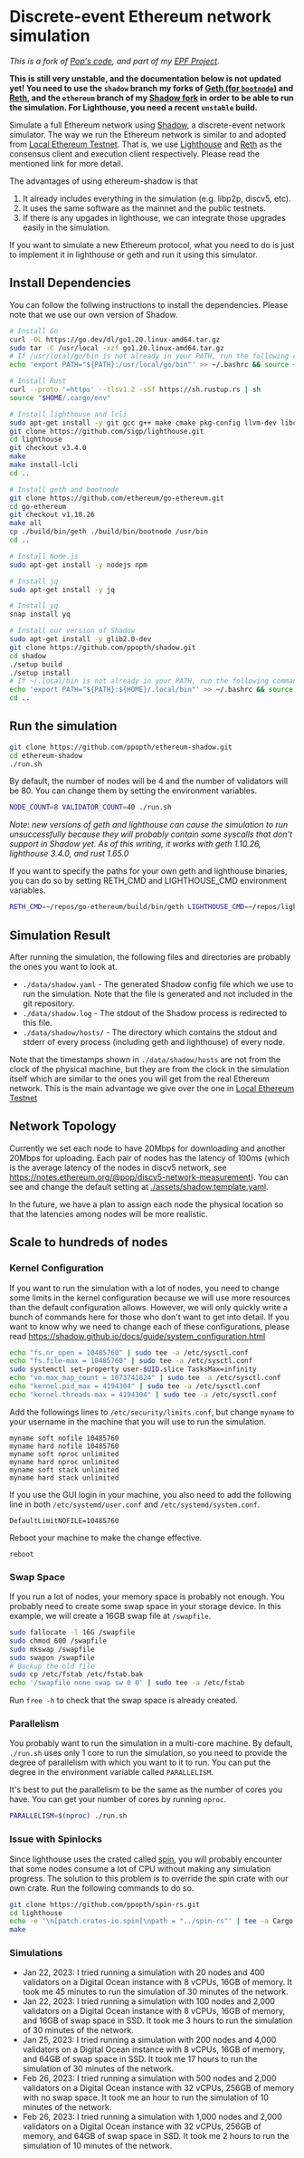 # Discrete-event Ethereum network simulation

*This is a fork of [Pop's code](https://github.com/ppopth/ethereum-shadow), and part of my [EPF Project](https://github.com/eth-protocol-fellows/cohort-five/blob/main/projects/network-simulations-with-shadow.md).*

**This is still very unstable, and the documentation below is not updated yet! You need to use the `shadow` branch my forks of [Geth (for `bootnode`)](https://github.com/dknopik/go-ethereum/tree/shadow) and [Reth](https://github.com/dknopik/reth/tree/shadow), and the `ethereum` branch of my [Shadow fork](https://github.com/dknopik/shadow/tree/ethereum) in order to be able to run the simulation. For Lighthouse, you need a recent `unstable` build.**

Simulate a full Ethereum network using [Shadow](https://shadow.github.io/), a discrete-event network simulator. The way we run
the Ethereum network is similar to and adopted from [Local Ethereum Testnet](https://github.com/ppopth/local-testnet).
That is, we use [Lighthouse](https://github.com/sigp/lighthouse) and [Reth](https://github.com/ethereum/go-ethereum) as
the consensus client and execution client respectively. Please read the mentioned link for more detail.

The advantages of using ethereum-shadow is that
1. It already includes everything in the simulation (e.g. libp2p, discv5, etc).
2. It uses the same software as the mainnet and the public testnets.
3. If there is any upgades in lighthouse, we can integrate those upgrades easily in the simulation.

If you want to simulate a new Ethereum protocol, what you need to do is just to implement it in lighthouse or geth and
run it using this simulator.

## Install Dependencies

You can follow the follwing instructions to install the dependencies. Please note that we use our own version of Shadow.
```bash
# Install Go
curl -OL https://go.dev/dl/go1.20.linux-amd64.tar.gz
sudo tar -C /usr/local -xzf go1.20.linux-amd64.tar.gz
# If /usr/local/go/bin is not already in your PATH, run the following command
echo 'export PATH="${PATH}:/usr/local/go/bin"' >> ~/.bashrc && source ~/.bashrc

# Install Rust
curl --proto '=https' --tlsv1.2 -sSf https://sh.rustup.rs | sh
source "$HOME/.cargo/env"

# Install lighthouse and lcli
sudo apt-get install -y git gcc g++ make cmake pkg-config llvm-dev libclang-dev clang protobuf-compiler
git clone https://github.com/sigp/lighthouse.git
cd lighthouse
git checkout v3.4.0
make
make install-lcli
cd ..

# Install geth and bootnode
git clone https://github.com/ethereum/go-ethereum.git
cd go-ethereum
git checkout v1.10.26
make all
cp ./build/bin/geth ./build/bin/bootnode /usr/bin
cd ..

# Install Node.js
sudo apt-get install -y nodejs npm

# Install jq
sudo apt-get install -y jq

# Install yq
snap install yq

# Install our version of Shadow
sudo apt-get install -y glib2.0-dev
git clone https://github.com/ppopth/shadow.git
cd shadow
./setup build
./setup install
# If ~/.local/bin is not already in your PATH, run the following command
echo 'export PATH="${PATH}:${HOME}/.local/bin"' >> ~/.bashrc && source ~/.bashrc
cd ..
```

## Run the simulation
```bash
git clone https://github.com/ppopth/ethereum-shadow.git
cd ethereum-shadow
./run.sh
```
By default, the number of nodes will be 4 and the number of validators will be 80. You can change them by setting the environment variables.
```bash
NODE_COUNT=8 VALIDATOR_COUNT=40 ./run.sh
```
*Note: new versions of geth and lighthouse can cause the simulation to run unsuccessfully because they will probably contain some syscalls that
don't support in Shadow yet. As of this writing, it works with geth 1.10.26, lighthouse 3.4.0, and rust 1.65.0*

If you want to specify the paths for your own geth and lighthouse binaries, you can do so by setting RETH_CMD and LIGHTHOUSE_CMD environment variables.
```bash
RETH_CMD=~/repos/go-ethereum/build/bin/geth LIGHTHOUSE_CMD=~/repos/lighthouse/target/release/lighthouse ./run.sh
```

## Simulation Result

After running the simulation, the following files and directories are probably the ones you want to look at.
* `./data/shadow.yaml` - The generated Shadow config file which we use to run the simulation. Note that the file is generated and not included in
the git repository.
* `./data/shadow.log` - The stdout of the Shadow process is redirected to this file.
* `./data/shadow/hosts/` - The directory which contains the stdout and stderr of every process (including geth and lighthouse) of every node.

Note that the timestamps shown in `./data/shadow/hosts` are not from the clock of the physical machine, but they are from the clock in the simulation itself
which are similar to the ones you will get from the real Ethereum network. This is the main advantage we give over the one in [Local Ethereum Testnet](https://github.com/ppopth/local-testnet)

## Network Topology

Currently we set each node to have 20Mbps for downloading and another 20Mbps for uploading. Each pair of nodes has the latency of 100ms (which is the average latency of the nodes in discv5 network, see https://notes.ethereum.org/@pop/discv5-network-measurement). You can see and change the default setting at [./assets/shadow.template.yaml](https://github.com/ppopth/ethereum-shadow/blob/main/assets/shadow.template.yaml).

In the future, we have a plan to assign each node the physical location so that the latencies among nodes will be more realistic.

## Scale to hundreds of nodes

### Kernel Configuration
If you want to run the simulation with a lot of nodes, you need to change some limits in the kernel configuration because we will use more resources
than the default configuration allows. However, we will only quickly write a bunch of commands here for those who don't want to get into detail. If you want to know why we need to change each of these configurations, please read https://shadow.github.io/docs/guide/system_configuration.html
```bash
echo "fs.nr_open = 10485760" | sudo tee -a /etc/sysctl.conf
echo "fs.file-max = 10485760" | sudo tee -a /etc/sysctl.conf
sudo systemctl set-property user-$UID.slice TasksMax=infinity
echo "vm.max_map_count = 1073741824" | sudo tee -a /etc/sysctl.conf
echo "kernel.pid_max = 4194304" | sudo tee -a /etc/sysctl.conf
echo "kernel.threads-max = 4194304" | sudo tee -a /etc/sysctl.conf
```
Add the followings lines to `/etc/security/limits.conf`, but change `myname` to your username in the machine that you will use to run the simulation.
```
myname soft nofile 10485760
myname hard nofile 10485760
myname soft nproc unlimited
myname hard nproc unlimited
myname soft stack unlimited
myname hard stack unlimited
```
If you use the GUI login in your machine, you also need to add the following line in both `/etc/systemd/user.conf` and `/etc/systemd/system.conf`.
```
DefaultLimitNOFILE=10485760
```
Reboot your machine to make the change effective.
```
reboot
```

### Swap Space

If you run a lot of nodes, your memory space is probably not enough. You probably need to create some swap space in your storage device. In this example, we will create a 16GB swap file at `/swapfile`.
```bash
sudo fallocate -l 16G /swapfile
sudo chmod 600 /swapfile
sudo mkswap /swapfile
sudo swapon /swapfile
# Backup the old file
sudo cp /etc/fstab /etc/fstab.bak
echo '/swapfile none swap sw 0 0' | sudo tee -a /etc/fstab
```
Run `free -h` to check that the swap space is already created.

### Parallelism

You probably want to run the simulation in a multi-core machine. By default, `./run.sh` uses only 1 core to run the simulation, so you need to provide
the degree of parallelism with which you want to it to run. You can put the degree in the environment variable called `PARALLELISM`.

It's best to put the parallelism to be the same as the number of cores you have. You can get your number of cores by running `nproc`.
```bash
PARALLELISM=$(nproc) ./run.sh
```

### Issue with Spinlocks

Since lighthouse uses the crated called [spin](https://github.com/mvdnes/spin-rs), you will probably encounter that some nodes consume a lot of CPU without making any simulation progress. The solution to this problem is to override the spin crate with our own crate. Run the following commands to do so.
```bash
git clone https://github.com/ppopth/spin-rs.git
cd lighthouse
echo -e '\n[patch.crates-io.spin]\npath = "../spin-rs"' | tee -a Cargo.toml
make
```

### Simulations

* Jan 22, 2023: I tried running a simulation with 20 nodes and 400 validators on a Digital Ocean instance with 8 vCPUs, 16GB of memory. It took me 45 minutes to run the simulation of 30 minutes of the network.
* Jan 22, 2023: I tried running a simulation with 100 nodes and 2,000 validators on a Digital Ocean instance with 8 vCPUs, 16GB of memory, and 16GB of swap space in SSD. It took me 3 hours to run the simulation of 30 minutes of the network.
* Jan 25, 2023: I tried running a simulation with 200 nodes and 4,000 validators on a Digital Ocean instance with 8 vCPUs, 16GB of memory, and 64GB of swap space in SSD. It took me 17 hours to run the simulation of 30 minutes of the network.
* Feb 26, 2023: I tried running a simulation with 500 nodes and 2,000 validators on a Digital Ocean instance with 32 vCPUs, 256GB of memory with no swap space. It took me an hour to run the simulation of 10 minutes of the network.
* Feb 26, 2023: I tried running a simulation with 1,000 nodes and 2,000 validators on a Digital Ocean instance with 32 vCPUs, 256GB of memory, and 64GB of swap space in SSD. It took me 2 hours to run the simulation of 10 minutes of the network.

